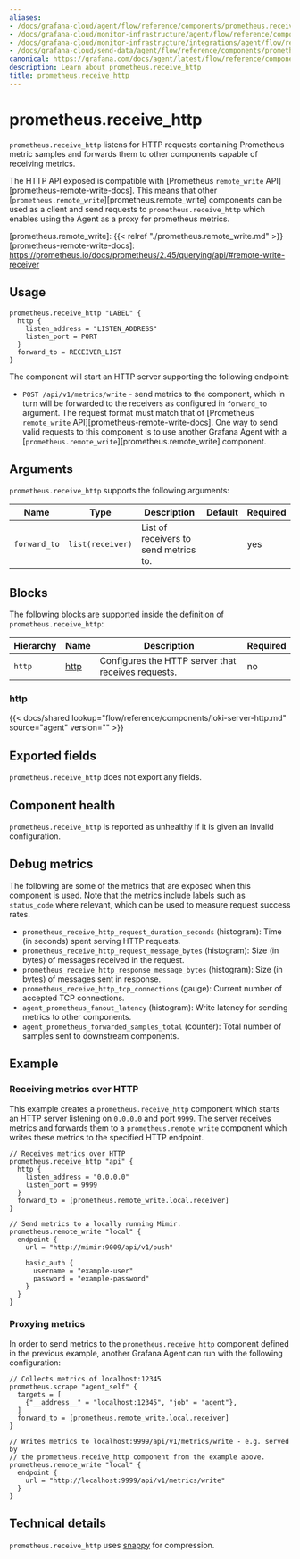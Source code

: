```yaml
---
aliases:
- /docs/grafana-cloud/agent/flow/reference/components/prometheus.receive_http/
- /docs/grafana-cloud/monitor-infrastructure/agent/flow/reference/components/prometheus.receive_http/
- /docs/grafana-cloud/monitor-infrastructure/integrations/agent/flow/reference/components/prometheus.receive_http/
- /docs/grafana-cloud/send-data/agent/flow/reference/components/prometheus.receive_http/
canonical: https://grafana.com/docs/agent/latest/flow/reference/components/prometheus.receive_http/
description: Learn about prometheus.receive_http
title: prometheus.receive_http
---
```


# prometheus.receive_http

`prometheus.receive_http` listens for HTTP requests containing Prometheus metric samples and forwards them to other components capable of receiving metrics.

The HTTP API exposed is compatible with [Prometheus `remote_write` API][prometheus-remote-write-docs]. This means that other [`prometheus.remote_write`][prometheus.remote_write] components can be used as a client and send requests to `prometheus.receive_http` which enables using the Agent as a proxy for prometheus metrics.

[prometheus.remote_write]: {{< relref "./prometheus.remote_write.md" >}}
[prometheus-remote-write-docs]: https://prometheus.io/docs/prometheus/2.45/querying/api/#remote-write-receiver

## Usage

```river
prometheus.receive_http "LABEL" {
  http {
    listen_address = "LISTEN_ADDRESS"
    listen_port = PORT 
  }
  forward_to = RECEIVER_LIST
}
```

The component will start an HTTP server supporting the following endpoint:

- `POST /api/v1/metrics/write` - send metrics to the component, which in turn will be forwarded to the receivers as configured in `forward_to` argument. The request format must match that of [Prometheus `remote_write` API][prometheus-remote-write-docs]. One way to send valid requests to this component is to use another Grafana Agent with a [`prometheus.remote_write`][prometheus.remote_write] component.

## Arguments

`prometheus.receive_http` supports the following arguments:

 Name         | Type             | Description                           | Default | Required 
--------------|------------------|---------------------------------------|---------|----------
 `forward_to` | `list(receiver)` | List of receivers to send metrics to. |         | yes      

## Blocks

The following blocks are supported inside the definition of `prometheus.receive_http`:

 Hierarchy | Name     | Description                                        | Required 
-----------|----------|----------------------------------------------------|----------
 `http`    | [http][] | Configures the HTTP server that receives requests. | no       

[http]: #http

### http

{{< docs/shared lookup="flow/reference/components/loki-server-http.md" source="agent" version="<AGENT VERSION>" >}}

## Exported fields

`prometheus.receive_http` does not export any fields.

## Component health

`prometheus.receive_http` is reported as unhealthy if it is given an invalid configuration.

## Debug metrics

The following are some of the metrics that are exposed when this component is used. Note that the metrics include labels such as `status_code` where relevant, which can be used to measure request success rates.

* `prometheus_receive_http_request_duration_seconds` (histogram): Time (in seconds) spent serving HTTP requests.
* `prometheus_receive_http_request_message_bytes` (histogram): Size (in bytes) of messages received in the request.
* `prometheus_receive_http_response_message_bytes` (histogram): Size (in bytes) of messages sent in response.
* `prometheus_receive_http_tcp_connections` (gauge): Current number of accepted TCP connections.
* `agent_prometheus_fanout_latency` (histogram): Write latency for sending metrics to other components.
* `agent_prometheus_forwarded_samples_total` (counter): Total number of samples sent to downstream components.

## Example

### Receiving metrics over HTTP

This example creates a `prometheus.receive_http` component which starts an HTTP server listening on `0.0.0.0` and port `9999`. The server receives metrics and forwards them to a `prometheus.remote_write` component which writes these metrics to the specified HTTP endpoint.

```river
// Receives metrics over HTTP
prometheus.receive_http "api" {
  http {
    listen_address = "0.0.0.0"
    listen_port = 9999 
  }
  forward_to = [prometheus.remote_write.local.receiver]
}

// Send metrics to a locally running Mimir.
prometheus.remote_write "local" {
  endpoint {
    url = "http://mimir:9009/api/v1/push"
    
    basic_auth {
      username = "example-user"
      password = "example-password"
    }
  }
}
```

### Proxying metrics

In order to send metrics to the `prometheus.receive_http` component defined in the previous example, another Grafana Agent can run with the following configuration:

```river
// Collects metrics of localhost:12345
prometheus.scrape "agent_self" {
  targets = [
    {"__address__" = "localhost:12345", "job" = "agent"},
  ]
  forward_to = [prometheus.remote_write.local.receiver]
}

// Writes metrics to localhost:9999/api/v1/metrics/write - e.g. served by 
// the prometheus.receive_http component from the example above.
prometheus.remote_write "local" {
  endpoint {
    url = "http://localhost:9999/api/v1/metrics/write"
  }  
}
```

## Technical details

`prometheus.receive_http` uses [snappy](https://en.wikipedia.org/wiki/Snappy_(compression)) for compression.
